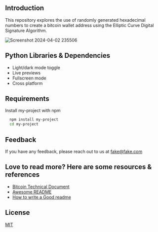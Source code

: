 Introduction
------------

This repository explores the use of randomly generated hexadecimal numbers to create a bitcoin wallet address using the Elliptic Curve Digital Signature Algorithm.





  ![Screenshot 2024-04-02 235506](https://github.com/ol-s-cloud/bitcoin-address-generator/assets/134246135/5c530686-c50a-4a00-bce7-3d1be3462d99)



## Python Libraries & Dependencies

- Light/dark mode toggle
- Live previews
- Fullscreen mode
- Cross platform

## Requirements

Install my-project with npm

```bash
  npm install my-project
  cd my-project
```

## Feedback

If you have any feedback, please reach out to us at fake@fake.com



## Love to read more? Here are some resources & references

 - [Bitcoin Technical Document]( https://en.bitcoin.it/wiki/Technical_background_of_version_1_Bitcoin_addresses)
 - [Awesome README](https://github.com/matiassingers/awesome-readme)
 - [How to write a Good readme](https://bulldogjob.com/news/449-how-to-write-a-good-readme-for-your-github-project)

## License

[MIT](https://choosealicense.com/licenses/mit/)

